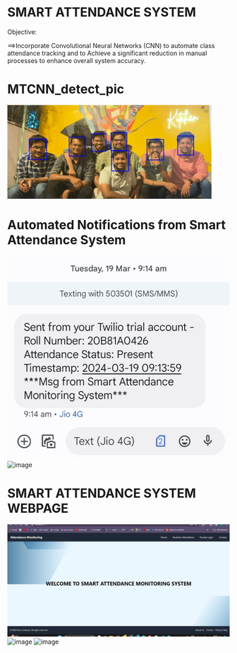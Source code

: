 # SMART ATTENDANCE SYSTEM

Objective: 

==>Incorporate Convolutional Neural Networks (CNN) to automate class attendance tracking and to Achieve a significant reduction in manual processes to enhance overall system accuracy.
# MTCNN_detect_pic
![mtcnn_detect_pic ](https://github.com/NAVEEN162002/sas/blob/main/major_pics/mtcnn_detect_pic.jpg)

# Automated Notifications from Smart Attendance System
![Automated Notifications from Smart Attendance System](https://github.com/NAVEEN162002/sas/blob/main/major_pics/msg.jpg)
![image](https://github.com/NAVEEN162002/sas/assets/81414412/c6ba02ad-06d5-4afd-a413-6ff2ef6b6d8a)

# SMART ATTENDANCE SYSTEM WEBPAGE
![image](https://github.com/NAVEEN162002/sas/blob/main/major_pics/Welcome_page.jpg)
![image](https://github.com/NAVEEN162002/sas/assets/81414412/a9d4850b-eec6-478b-8b0b-c72d736579b4)
![image](https://github.com/NAVEEN162002/sas/assets/81414412/614ad939-f437-4e80-979f-29ed8567083e)
